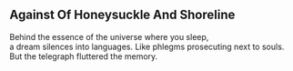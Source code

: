Against Of Honeysuckle And Shoreline
------------------------------------
Behind the essence of the universe where you sleep,  
a dream silences into languages. Like phlegms prosecuting next to souls. But the telegraph fluttered the memory.  
